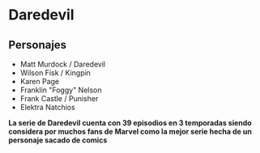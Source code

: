 # Daredevil

## Personajes

- Matt Murdock / Daredevil
- Wilson Fisk / Kingpin
- Karen Page
- Franklin "Foggy" Nelson
- Frank Castle / Punisher
- Elektra Natchios

**La serie de Daredevil cuenta con 39 episodios en 3 temporadas siendo considera por muchos fans de Marvel como la mejor serie hecha de un personaje sacado de comics**